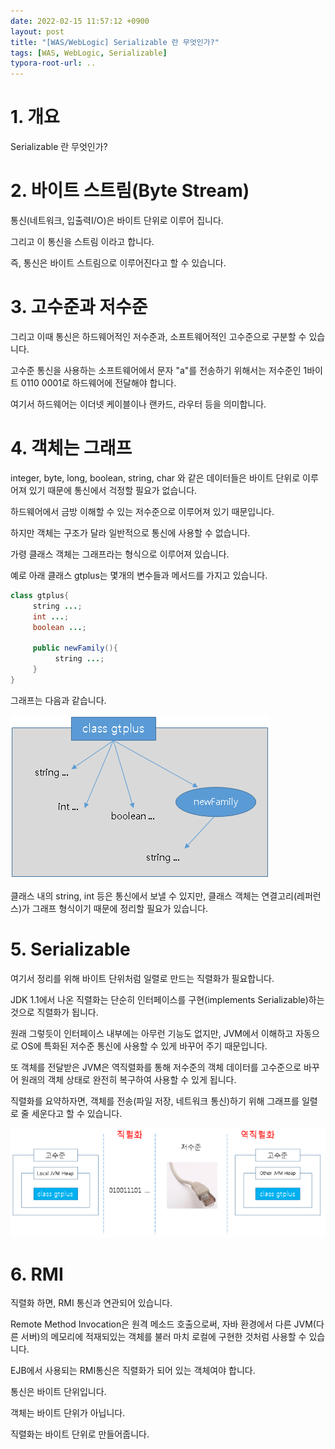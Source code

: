 ```yaml
---
date: 2022-02-15 11:57:12 +0900
layout: post
title: "[WAS/WebLogic] Serializable 란 무엇인가?"
tags: [WAS, WebLogic, Serializable]
typora-root-url: ..
---
```



# 1. 개요

Serializable 란 무엇인가?



# 2. 바이트 스트림(Byte Stream)

통신(네트워크, 입출력I/O)은 바이트 단위로 이루어 집니다.

그리고 이 통신을 스트림 이라고 합니다.

즉, 통신은 바이트 스트림으로 이루어진다고 할 수 있습니다.



# 3. 고수준과 저수준

그리고 이때 통신은 하드웨어적인 저수준과, 소프트웨어적인 고수준으로 구분할 수 있습니다.

고수준 통신을 사용하는 소프트웨어에서 문자 "a"를 전송하기 위해서는 저수준인 1바이트 0110 0001로 하드웨어에 전달해야 합니다.

여기서 하드웨어는 이더넷 케이블이나 랜카드, 라우터 등을 의미합니다.



# 4. 객체는 그래프

integer, byte, long, boolean, string, char 와 같은 데이터들은 바이트 단위로 이루어져 있기 때문에 통신에서 걱정할 필요가 없습니다.

하드웨어에서 금방 이해할 수 있는 저수준으로 이루어져 있기 때문입니다.

하지만 객체는 구조가 달라 일반적으로 통신에 사용할 수 없습니다.

가령 클래스 객체는 그래프라는 형식으로 이루어져 있습니다.

예로 아래 클래스 gtplus는 몇개의 변수들과 메서드를 가지고 있습니다.



```java
class gtplus{
     string ...;
     int ...;
     boolean ...;
     
     public newFamily(){
          string ...;
     }
}
```



그래프는 다음과 같습니다.

![WhatIsSerializable_1](/../assets/posts/images/01-WebLogic/WhatIsSerializable/WhatIsSerializable_1.png)

클래스 내의 string, int 등은 통신에서 보낼 수 있지만, 클래스 객체는 연결고리(레퍼런스)가 그래프 형식이기 때문에 정리할 필요가 있습니다.



# 5. Serializable

여기서 정리를 위해 바이트 단위처럼 일렬로 만드는 직렬화가 필요합니다.

JDK 1.1에서 나온 직렬화는 단순히 인터페이스를 구현(implements Serializable)하는 것으로 직렬화가 됩니다.

원래 그렇듯이 인터페이스 내부에는 아무런 기능도 없지만, JVM에서 이해하고 자동으로 OS에 특화된 저수준 통신에 사용할 수 있게 바꾸어 주기 때문입니다.

또 객체를 전달받은 JVM은 역직렬화를 통해 저수준의 객체 데이터를 고수준으로 바꾸어 원래의 객체 상태로 완전히 복구하여 사용할 수 있게 됩니다.

직렬화를 요약하자면, 객체를 전송(파일 저장, 네트워크 통신)하기 위해 그래프를 일렬로 줄 세운다고 할 수 있습니다.



![WhatIsSerializable_2](/../assets/posts/images/01-WebLogic/WhatIsSerializable/WhatIsSerializable_2.png)



# 6. RMI

직렬화 하면, RMI 통신과 연관되어 있습니다.

Remote Method Invocation은 원격 메소드 호출으로써, 자바 환경에서 다른 JVM(다른 서버)의 메모리에 적재되있는 객체를 불러 마치 로컬에 구현한 것처럼 사용할 수 있습니다.

EJB에서 사용되는 RMI통신은 직렬화가 되어 있는 객체여야 합니다.



통신은 바이트 단위입니다.

객체는 바이트 단위가 아닙니다.

직렬화는 바이트 단위로 만들어줍니다.
